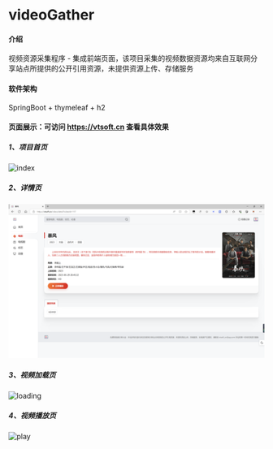# videoGather

#### 介绍
视频资源采集程序 - 集成前端页面，该项目采集的视频数据资源均来自互联网分享站点所提供的公开引用资源，未提供资源上传、存储服务

#### 软件架构
SpringBoot + thymeleaf + h2

#### 页面展示：可访问 https://vtsoft.cn 查看具体效果

##### 1、项目首页

![index](./index.png)

##### 2、详情页

![desc](./desc.png)

##### 3、视频加载页

![loading](./loading.png)

##### 4、视频播放页

![play](./play.png)
